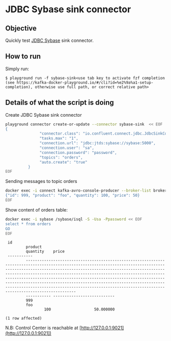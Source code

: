 # JDBC Sybase sink connector

## Objective

Quickly test [JDBC Sybase](https://docs.confluent.io/current/connect/kafka-connect-jdbc/sink-connector/index.html#kconnect-long-jdbc-sink-connector) sink connector.


## How to run

Simply run:

```
$ playground run -f sybase-sink<use tab key to activate fzf completion (see https://kafka-docker-playground.io/#/cli?id=%e2%9a%a1-setup-completion), otherwise use full path, or correct relative path>
```

## Details of what the script is doing

Create JDBC Sybase sink connector

```bash
playground connector create-or-update --connector sybase-sink  << EOF
{
               "connector.class": "io.confluent.connect.jdbc.JdbcSinkConnector",
               "tasks.max": "1",
               "connection.url": "jdbc:jtds:sybase://sybase:5000",
               "connection.user": "sa",
               "connection.password": "password",
               "topics": "orders",
               "auto.create": "true"
          }
EOF
````

Sending messages to topic orders

```bash
docker exec -i connect kafka-avro-console-producer --broker-list broker:9092 --property schema.registry.url=http://schema-registry:8081 --topic orders --property value.schema='{"type":"record","name":"myrecord","fields":[{"name":"id","type":"int"},{"name":"product", "type": "string"}, {"name":"quantity", "type": "int"}, {"name":"price","type": "float"}]}' << EOF
{"id": 999, "product": "foo", "quantity": 100, "price": 50}
EOF
```

Show content of orders table:

```bash
docker exec -i sybase /sybase/isql -S -Usa -Ppassword << EOF
select * from orders
GO
EOF
```

```
 id         
         product                                                                                                                                                                                                                                                                                                                                                                                                                                                                                                                         
         quantity    price                       
 -----------
         --------------------------------------------------------------------------------------------------------------------------------------------------------------------------------------------------------------------------------------------------------------------------------------------------------------------------------------------------------------------------------------------------------------------------------------------------------------------------------------------------------------------------------
         ----------- --------------------------- 
         999
         foo                                                                                                                                                                                                                                                                                                                                                                                                                                                                                                                             
                 100                   50.000000 

(1 row affected)
```

N.B: Control Center is reachable at [http://127.0.0.1:9021](http://127.0.0.1:9021])
